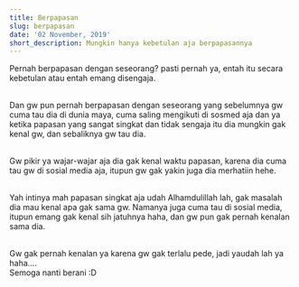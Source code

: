 ```yaml
---
title: Berpapasan
slug: berpapasan
date: '02 November, 2019'
short_description: Mungkin hanya kebetulan aja berpapasannya
---
```


Pernah berpapasan dengan seseorang? pasti pernah ya, entah itu secara kebetulan atau entah emang disengaja.
<br/><br/>

Dan gw pun pernah berpapasan dengan seseorang yang sebelumnya gw cuma tau dia di dunia maya, cuma saling mengikuti di sosmed aja dan ya ketika papasan yang sangat singkat dan tidak sengaja itu dia mungkin gak kenal gw, dan sebaliknya gw tau dia.
<br/><br/>

Gw pikir ya wajar-wajar aja dia gak kenal waktu papasan, karena dia cuma tau gw di sosial media aja, itupun gw gak yakin juga dia merhatiin hehe.
<br/><br/>

Yah intinya mah papasan singkat aja udah Alhamdulillah lah, gak masalah dia mau kenal apa gak sama gw. Namanya juga cuma tau di sosial media, itupun emang gak kenal sih jatuhnya haha, dan gw pun gak pernah kenalan sama dia.
<br/><br/>

Gw gak pernah kenalan ya karena gw gak terlalu pede, jadi yaudah lah ya haha.... <br/>
Semoga nanti berani :D
<br/><br/>
